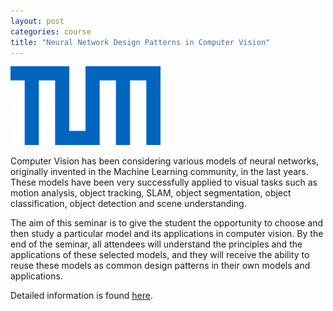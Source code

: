 ```yaml
---
layout: post
categories: course
title: "Neural Network Design Patterns in Computer Vision"
---
```


![TUM](assets/images/TUM_Logo_blau_rgb_p.png)

Computer Vision has been considering various models of neural networks, originally invented in the
Machine Learning community, in the last years. These models have been very successfully applied to
visual tasks such as motion analysis, object tracking, SLAM, object segmentation, object classification,
object detection and scene understanding.

The aim of this seminar is to give the student the opportunity to choose and then study a particular model
and its applications in computer vision. By the end of the seminar, all attendees will understand the
principles and the applications of these selected models, and they will receive the ability to reuse these
models as common design patterns in their own models and applications.

Detailed information is found [here](https://cvg.cit.tum.de/teaching/ws2023).
